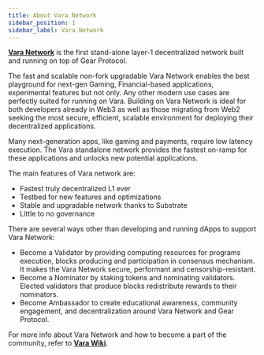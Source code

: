 ```yaml
---
title: About Vara Network
sidebar_position: 1
sidebar_label: Vara Network
---
```


**[Vara Network](https://vara.network/)** is the first stand-alone layer-1 decentralized network built and running on top of Gear Protocol.

The fast and scalable non-fork upgradable Vara Network enables the best playground for next-gen Gaming, Financial-based applications, experimental features but not only. Any other modern use cases are perfectly suited for running on Vara. Building on Vara Network is ideal for both developers already in Web3 as well as those migrating from Web2 seeking the most secure, efficient, scalable environment for deploying their decentralized applications.

Many next-generation apps, like gaming and payments, require low latency execution. The Vara standalone network provides the fastest on-ramp for these applications and unlocks new potential applications.

The main features of Vara network are:

- Fastest truly decentralized L1 ever
- Testbed for new features and optimizations
- Stable and upgradable network thanks to Substrate
- Little to no governance

There are several ways other than developing and running dApps to support Vara Network:
- Become a Validator by providing computing resources for programs execution, blocks producing and participation in consensus mechanism. It makes the Vara Network secure, performant and censorship-resistant.
- Become a Nominator by staking tokens and nominating validators. Elected validators that produce blocks redistribute rewards to their nominators.
- Become Ambassador to create educational awareness, community engagement, and decentralization around Vara Network and Gear Protocol.

For more info about Vara Network and how to become a part of the community, refer to **[Vara Wiki](https://wiki.vara.network/)**.
